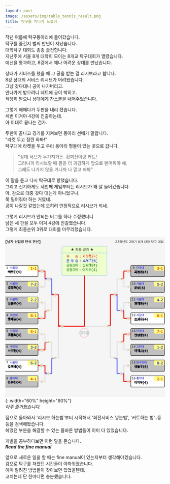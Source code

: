 ```yaml
---
layout: post
image: /assets/img/table_tennis_result.png
title: 탁구를 치다가 느꼈어
---
```


작년 여름에 탁구동아리에 들어갔습니다.  
탁구를 즐긴지 벌써 반년이 지났습니다.  
대학탁구 대회도 종종 출전합니다.  
지난주에 서울 8개 대학이 모이는 8개교 탁구대회가 열렸습니다.  
예선을 통과하고, 8강에서 꽤나 어려운 상대를 만났습니다.  

상대가 서비스를 했을 때 그 공을 받는 걸 리시브라고 합니다.  
8강 상대의 서비스 리시브가 어려웠습니다.  
그냥 갖다대니 공이 나가버리고.  
안나가게 받으려니 네트에 공이 박히고.  
적당히 받으니 상대에게 찬스볼을 내어주었습니다. 

그렇게 헤매다가 두판을 내리 졌습니다.  
세번 이겨야 4강에 진출하는데.  
아 이대로 끝나는 건가.

두판이 끝나고 경기를 지켜보던 동아리 선배가 말합니다.  
"라켓 두고 잠깐 와봐!"  
탁구대에 라켓을 두고 우리 동아리 형들이 있는 곳으로 갑니다.  
> "상대 서브가 두가지거든. 횡회전이랑 커트!  
> 그러니까 리시브할 때 팔을 더 과감하게 앞으로 뻗어줘야 해.  
> 그래도 나가지 않을 거니까 나 믿고 해봐"  

이 말을 듣고 다시 탁구대로 향했습니다.  
그리고 신기하게도 세번째 게임부터는 리시브가 꽤 잘 들어갔습니다.  
아. 감으로 대충 갖다 대는게 아니었구나.  
쭉 밀어줘야 하는 거였네.  
공이 나갈것 같았는데 오히려 안정적으로 리시브가 되네.

그렇게 리시브가 안되는 버그를 하나 수정했더니  
남은 세 판을 모두 이겨 4강에 진출했습니다.  
그렇게 최종순위 3위로 대회를 마무리했습니다.  

![토너먼트결과](/assets/img/table_tennis_result.png){: width="60%" height="60%"}  
*아주 즐거웠습니다.*

집으로 돌아와서 '리시브 하는법'부터 시작해서 '회전서비스 넣는법', '커트하는 법'..등등을 검색해봤습니다.  
헤맸던 부분을 해결할 수 있는 올바른 방법들이 이미 다 있었습니다.  

개발을 공부하다보면 이런 말을 듣습니다.  
***Read the fine manual***

앞으로 새로운 일을 할 때는 fine manual이 있는지부터 생각해야겠습니다.  
감으로 탁구를 쳐왔던 시간들이 아까워졌습니다.  
이미 알려진 방법들이 찾아보면 있었을텐데.  
고치는데 단 한마디면 충분했습니다.
